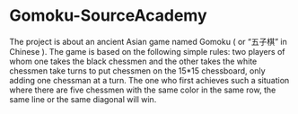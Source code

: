 # Gomoku-SourceAcademy
The project is about an ancient Asian game named Gomoku ( or “五子棋” in Chinese ). The game is based on the following simple rules: two players of whom one takes the black chessmen and the other takes the white chessmen take turns to put chessmen on the 15*15 chessboard, only adding one chessman at a turn. The one who first achieves such a situation where there are five chessmen with the same color in the same row, the same line or the same diagonal will win.
